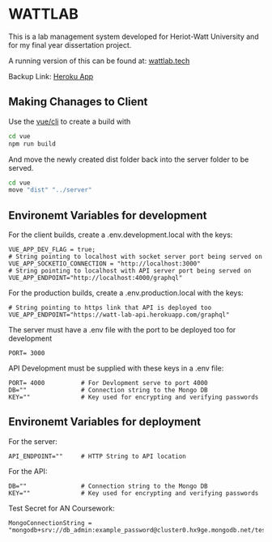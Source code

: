 # WATTLAB
This is a lab management system developed for Heriot-Watt University and for my final year dissertation project.

A running version of this can be found at:
[wattlab.tech](https://wattlab.tech)

Backup Link:
[Heroku App](https://watt-lab-server.herokuapp.com)


## Making Chanages to Client
Use the [vue/cli](https://www.npmjs.com/package/@vue/cli) to create a build with
```bash
cd vue
npm run build
```

And move the newly created dist folder back into the server folder to be served.
```bash
cd vue
move "dist" "../server"
```

## Environemt Variables for development
For the client builds, create a .env.development.local with the keys: 
```env
VUE_APP_DEV_FLAG = true;
# String pointing to localhost with socket server port being served on
VUE_APP_SOCKETIO_CONNECTION = "http://localhost:3000"
# String pointing to localhost with API server port being served on
VUE_APP_ENDPOINT="http://localhost:4000/graphql"
```

For the production builds, create a .env.production.local with the keys:
```env
# String pointing to https link that API is deployed too
VUE_APP_ENDPOINT="https://watt-lab-api.herokuapp.com/graphql"    
```

The server must have a .env file with the port to be deployed too for development
```env
PORT= 3000
```

API Development must be supplied with these keys in a .env file:
```env
PORT= 4000          # For Devlopment serve to port 4000
DB=""               # Connection string to the Mongo DB
KEY=""              # Key used for encrypting and verifying passwords
```

## Environemt Variables for deployment
For the server:
```env
API_ENDPOINT=""     # HTTP String to API location
```

For the API:
```env
DB=""               # Connection string to the Mongo DB
KEY=""              # Key used for encrypting and verifying passwords
```

Test Secret for AN Coursework:
```env
MongoConnectionString = "mongodb+srv://db_admin:example_password@cluster0.hx9ge.mongodb.net/test"
```
